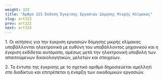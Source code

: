 ```yaml
---
weight: 323
title: "Άρθρο 323 Έκδοση Έγκρισης Εργασιών Δόμησης Μικρής Κλίμακας"
slug: art323
prev: art322
next: art324
---
```


1\. Οι αιτήσεις για την έγκριση εργασιών δόμησης μικρής κλίμακας υποβάλλονται ηλεκτρονικά με ευθύνη του υποβάλλοντος μηχανικού και η έγκριση εκδίδεται αυτόματα, αμέσως μετά την ηλεκτρονική υποβολή των απαιτούμενων δικαιολογητικών, μελετών και στοιχείων.

2\. Το έντυπο της έγκρισης με το σχετικό αριθμό δημοσιεύεται αμελλητί στο διαδίκτυο και επιτρέπεται η έναρξη των οικοδομικών εργασιών.


